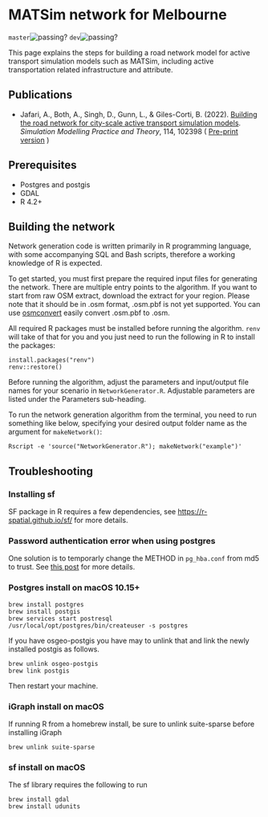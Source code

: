 # MATSim network for Melbourne
`master`![passing?](https://github.com/matsim-melbourne/network/workflows/build/badge.svg?branch=master) `dev`![passing?](https://github.com/matsim-melbourne/network/workflows/build/badge.svg?branch=dev)

This page explains the steps for building a road network model for active transport simulation models such as MATSim, including active transportation related infrastructure and attribute.    

## Publications
- Jafari, A., Both, A., Singh, D., Gunn, L., & Giles-Corti, B. (2022). [Building the road network for city-scale active transport simulation models](https://doi.org/10.1016/j.simpat.2021.102398). *Simulation Modelling Practice and Theory*, 114, 102398 ( [Pre-print version](https://arxiv.org/abs/2104.03063) )

## Prerequisites
* Postgres and postgis
* GDAL
* R 4.2+

## Building the network

Network generation code is written primarily in R programming language, with some accompanying SQL and Bash scripts, therefore a working knowledge of R is expected.

To get started, you must first prepare the required input files for generating the network.
There are multiple entry points to the algorithm. If you want to start from raw OSM extract, download the extract for your region. Please note that it should be in .osm format, .osm.pbf is not yet supported. You can use [osmconvert](https://wiki.openstreetmap.org/wiki/Osmconvert) easily convert .osm.pbf to .osm.

All required R packages must be installed before running the algorithm. `renv` will take of that for you and you just need to run the following in R to install the packages:
```
install.packages("renv")
renv::restore()
```

Before running the algorithm, adjust the parameters and input/output file names for your scenario in `NetworkGenerator.R`.
Adjustable parameters are listed under the Parameters sub-heading.

To run the network generation algorithm from the terminal, you need to run something like below, specifying your desired output folder name as the argument for `makeNetwork()`:
```
Rscript -e 'source("NetworkGenerator.R"); makeNetwork("example")'

```

## Troubleshooting
### Installing sf
SF package in R requires a few dependencies, see https://r-spatial.github.io/sf/ for more details.

### Password authentication error when using postgres
One solution is to temporarly change the METHOD in `pg_hba.conf` from md5 to trust. See [this post](https://hassanannajjar.medium.com/how-to-fix-error-password-authentication-failed-for-the-user-in-postgresql-896e1fd880dc) for more details.


### Postgres install on macOS 10.15+
```
brew install postgres
brew install postgis
brew services start postresql
/usr/local/opt/postgres/bin/createuser -s postgres
```
If you have osgeo-postgis you have may to unlink that and link the newly installed postgis as follows.
```
brew unlink osgeo-postgis
brew link postgis
```
Then restart your machine.

### iGraph install on macOS
If running R from a homebrew install, be sure to unlink suite-sparse before installing iGraph
```
brew unlink suite-sparse
```

### sf install on macOS
The sf library requires the following to run
```
brew install gdal
brew install udunits
```
